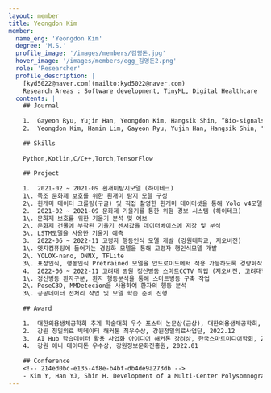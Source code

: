 ```yaml
--- 
layout: member 
title: Yeongdon Kim 
member:
  name_eng: 'Yeongdon Kim'
  degree: 'M.S.'
  profile_image: '/images/members/김영돈.jpg'
  hover_image: '/images/members/egg_김영돈2.png'
  role: 'Researcher'
  profile_description: |
    [kyd5022@naver.com](mailto:kyd5022@naver.com)
    Research Areas : Software development, TinyML, Digital Healthcare
  contents: |
    ## Journal
    
    1.  Gayeon Ryu, Yujin Han, Yeongdon Kim, Hangsik Shin, “Bio-signals and result feature analysis to leverage public polysomnography database integration,” The 64th Korea Society of Medical and Biological Engineering Fall Conference 2024, Swiss Grand Hotel, Seoul, Korea (Nov. 2024)
    2.  Yeongdon Kim, Hamin Lim, Gayeon Ryu, Yujin Han, Hangsik Shin, "Development of a Real-Time Upper Limb Range of Motion Measurement Method Using a Single Depth Measurement Camera", The 55th KIEE Summer Conference, Jeju, Korea (Jul. 2024)
    
    ## Skills
    
    Python,Kotlin,C/C++,Torch,TensorFlow
    
    ## Project
    
    1.  2021-02 ~ 2021-09 흰개미탐지모델 (하이테크)
    1\. 목조 문화제 보호를 위한 흰개미 탐지 모델 구성
    2\. 흰개미 데이터 크롤링(구글) 및 직접 촬영한 흰개미 데이터셋을 통해 Yolo v4모델 학습 및 인퍼런스 작업(라즈베리 파이)
    2.  2021-02 ~ 2021-09 문화제 기울기를 통한 위험 경보 시스템 (하이테크)
    1\. 문화제 보호를 위한 기울기 분석 및 예보
    2\. 문화제 건물에 부착된 기울기 센서값을 데이터베이스에 저장 및 분석
    3\. LSTM모델을 사용한 기울기 예측
    3.  2022-06 ~ 2022-11 고령자 행동인식 모델 개발 (강원대학교, 지오비전)
    1\. 엣지컴퓨팅에 들어가는 경량화 모델을 통해 고령자 행인식모델 개발
    2\. YOLOX-nano, ONNX, TFLite
    3\. 표정인식, 행동인식 Pretrained 모델을 안드로이드에서 적용 가능하도록 경량화작업 진행
    4.  2022-06 ~ 2022-11 고려대 병원 정신병동 스마트CCTV 작업 (지오비전, 고려대학교 병원)
    1\. 정신병동 환자구분, 환자 행동분석을 통해 스마트병동 구축 작업
    2\. PoseC3D, MMDetecion을 사용하여 환자의 행동 분석
    3\. 공공데이터 전처리 작업 및 모델 학습 준비 진행
    
    ## Award
    
    1.  대한의용생체공학회 추계 학술대회 우수 포스터 논문상(금상), 대한의용생체공학회, 2024.11
    2.  강원 정밀의료 빅데이터 해커톤 최우수상, 강원정밀의료사업단, 2022.12
    3.  AI Hub 학습데이터 활용 사업화 아이디어 해커톤 장려상, 한국스마트미디어학회, 2022.04
    4.  강원 애니 데이터톤 우수상, 강원정보문화진흥원, 2022.01
    
    ## Conference
    <!-- 214ed0bc-e135-4f8e-b4bf-db4de9a273db -->
    - Kim Y, Han YJ, Shin H. Development of a Multi-Center Polysomnography Dataset for the Evaluation of Sleep Analysis Algorithms. The 56th KIEE Summer Conference 2025. 2025 Jul 16-19; Bexco, Busan, Republic of Korea; 2025.
--- 
```


